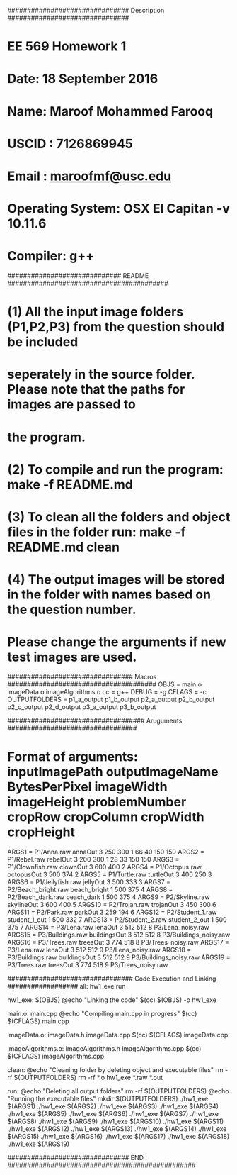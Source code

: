 ############################### Description ###############################
# EE 569 Homework 1
# Date: 18 September 2016
# Name: Maroof Mohammed Farooq 
# USCID : 7126869945 
# Email : maroofmf@usc.edu
# Operating System: OSX El Capitan -v 10.11.6
# Compiler: g++

############################# README #########################################
# (1)  All the input image folders (P1,P2,P3) from the question should be included 
#      seperately in the source folder. Please note that the paths for images are passed to
#      the program.
#
# (2) To compile and run the program: make -f README.md
#
# (3) To clean all the folders and object files in the folder run: make -f README.md clean
#
# (4) The output images will be stored in the folder with names based on the question number.
#     Please change the arguments if new test images are used. 

################################ Macros ######################################
OBJS = main.o imageData.o imageAlgorithms.o
cc = g++
DEBUG = -g
CFLAGS = -c
OUTPUTFOLDERS = p1_a_output p1_b_output p2_a_output p2_b_output p2_c_output p2_d_output p3_a_output p3_b_output

################################### Aruguments #################################
# Format of arguments: inputImagePath outputImageName BytesPerPixel imageWidth imageHeight problemNumber cropRow cropColumn cropWidth cropHeight 
ARGS1 = P1/Anna.raw annaOut 3 250 300 1 66 40 150 150
ARGS2 = P1/Rebel.raw rebelOut 3 200 300 1 28 33 150 150
ARGS3 = P1/Clownfish.raw clownOut 3 600 400 2
ARGS4 = P1/Octopus.raw octopusOut 3 500 374 2
ARGS5 = P1/Turtle.raw turtleOut 3 400 250 3
ARGS6 = P1/Jellyfish.raw jellyOut 3 500 333 3
ARGS7 = P2/Beach_bright.raw beach_bright 1 500 375 4
ARGS8 = P2/Beach_dark.raw beach_dark 1 500 375 4
ARGS9 = P2/Skyline.raw skylineOut 3 600 400 5
ARGS10 = P2/Trojan.raw trojanOut 3 450 300 6
ARGS11 = P2/Park.raw parkOut 3 259 194 6
ARGS12 = P2/Student_1.raw student_1_out 1 500 332 7
ARGS13 = P2/Student_2.raw student_2_out 1 500 375 7
ARGS14 = P3/Lena.raw lenaOut 3 512 512 8 P3/Lena_noisy.raw 
ARGS15 = P3/Buildings.raw buildingsOut 3 512 512 8 P3/Buildings_noisy.raw 
ARGS16 = P3/Trees.raw treesOut 3 774 518 8 P3/Trees_noisy.raw 
ARGS17 = P3/Lena.raw lenaOut 3 512 512 9 P3/Lena_noisy.raw 
ARGS18 = P3/Buildings.raw buildingsOut 3 512 512 9 P3/Buildings_noisy.raw 
ARGS19 = P3/Trees.raw treesOut 3 774 518 9 P3/Trees_noisy.raw 

################################ Code Execution and Linking ##################
all: hw1_exe run	

hw1_exe: $(OBJS)
	@echo "Linking the code"
	$(cc) $(OBJS) -o hw1_exe

main.o: main.cpp
	@echo "Compiling main.cpp in progress"
	$(cc) $(CFLAGS) main.cpp

imageData.o: imageData.h imageData.cpp
	$(cc) $(CFLAGS) imageData.cpp

imageAlgorithms.o: imageAlgorithms.h imageAlgorithms.cpp
	$(cc) $(CFLAGS) imageAlgorithms.cpp

clean:
	@echo "Cleaning folder by deleting object and executable files"
	rm -rf $(OUTPUTFOLDERS)
	rm -rf *.o hw1_exe  *.raw *.out 
	

run:
	@echo "Deleting all output folders"
	rm -rf $(OUTPUTFOLDERS)
	@echo "Running the executable files"
	mkdir $(OUTPUTFOLDERS)
	./hw1_exe $(ARGS1)
	./hw1_exe $(ARGS2)
	./hw1_exe $(ARGS3)
	./hw1_exe $(ARGS4)
	./hw1_exe $(ARGS5)
	./hw1_exe $(ARGS6)
	./hw1_exe $(ARGS7)
	./hw1_exe $(ARGS8)
	./hw1_exe $(ARGS9)
	./hw1_exe $(ARGS10)
	./hw1_exe $(ARGS11)
	./hw1_exe $(ARGS12)
	./hw1_exe $(ARGS13)
	./hw1_exe $(ARGS14)
	./hw1_exe $(ARGS15)
	./hw1_exe $(ARGS16)
	./hw1_exe $(ARGS17)
	./hw1_exe $(ARGS18)
	./hw1_exe $(ARGS19)
	
############################### END ################################################
